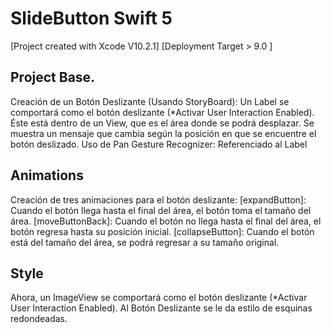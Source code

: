 # SlideButton Swift 5

[Project created with Xcode V10.2.1]
[Deployment Target > 9.0 ]

## Project Base.
Creación de un Botón Deslizante (Usando StoryBoard):
Un Label se comportará como el botón deslizante (*Activar User Interaction Enabled). 
Éste está dentro de un View, que es el área donde se podrá desplazar. 
Se muestra un mensaje que cambia según la posición en que se encuentre el botón deslizado.
Uso de Pan Gesture Recognizer: Referenciado al Label

## Animations
Creación de tres animaciones para el botón deslizante:
[expandButton]: Cuando el botón llega hasta el final del área, el botón toma el tamaño del área.
[moveButtonBack]: Cuando el botón no llega hasta el final del área, el botón regresa hasta su posición inicial.
[collapseButton]: Cuando el botón está del tamaño del área, se podrá regresar a su tamaño original.

## Style
Ahora, un ImageView se comportará como el botón deslizante (*Activar User Interaction Enabled).
Al Botón Deslizante se le da estilo de esquinas redondeadas.